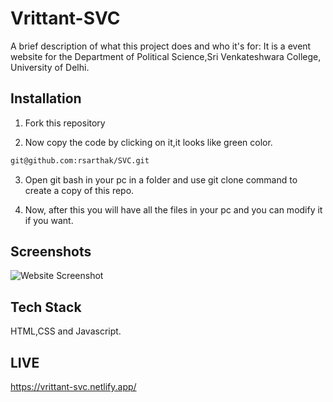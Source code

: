
# Vrittant-SVC

A brief description of what this project does and who it's for:
It is a event website for the Department of Political Science,Sri Venkateshwara College, University of Delhi.


## Installation

1. Fork this repository

2. Now copy the code by clicking on it,it looks like green color.


```bash
git@github.com:rsarthak/SVC.git
```
3. Open git bash in your pc in a folder and use git clone command to create a copy of this repo.

4. Now, after this you will have all the files in your pc and you can modify it if you want.

    
## Screenshots

![Website Screenshot](website.png)


## Tech Stack

HTML,CSS and Javascript.




## LIVE
https://vrittant-svc.netlify.app/
